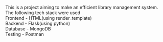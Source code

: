 This is a project aiming to make an efficient library management system.
<br>The following tech stack were used 
<br>Frontend - HTML(using render_template)
<br>Backend - Flask(using python)
<br>Database - MongoDB
<br>Testing - Postman
